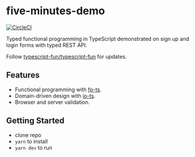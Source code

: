 # five-minutes-demo

[![CircleCI](https://circleci.com/gh/typescript-fun/five-minutes-demo.svg?style=svg)](https://circleci.com/gh/typescript-fun/five-minutes-demo)

Typed functional programming in TypeScript demonstrated on sign up and login forms with typed REST API.

Follow [typescript-fun/typescript-fun](https://github.com/typescript-fun/typescript-fun) for updates.

## Features

- Functional programming with [fp-ts](https://github.com/gcanti/fp-ts/).
- Domain-driven design with [io-ts](https://github.com/gcanti/io-ts/).
- Browser and server validation.

## Getting Started

- clone repo
- `yarn` to install
- `yarn dev` to run
